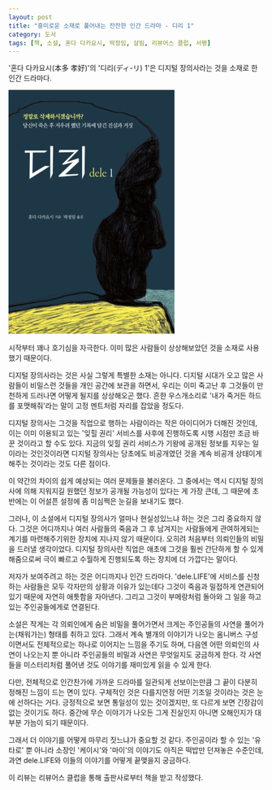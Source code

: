 ```yaml
---
layout: post
title: "흥미로운 소재로 풀어내는 잔잔한 인간 드라마 - 디리 1"
category: 도서
tags: [책, 소설, 혼다 다카요시, 박정임, 살림, 리뷰어스 클럽, 서평]
---
```


'혼다 다카요시(本多 孝好)'의
'디리(ディ-リ) 1'은
디지털 장의사라는 것을 소재로 한 인간 드라마다.

![표지](/images/book/dele-1-book-h480.jpg)

시작부터 꽤나 호기심을 자극한다.
이미 많은 사람들이 상상해보았던 것을 소재로 사용했기 때문이다.

디지털 장의사라는 것은 사실 그렇게 특별한 소재는 아니다.
디지털 시대가 오고 많은 사람들이 비밀스런 것들을 개인 공간에 보관을 하면서,
우리는 이미 죽고난 후 그것들이 만천하게 드러나면 어떻게 될지를 상상해오곤 했다.
흔한 우스개소리로 '내가 죽거든 하드를 포맷해줘'라는 말이 고정 멘트처럼 자리를 잡았을 정도다.

디지털 장의사는 그것을 직업으로 행하는 사람이라는 작은 아이디어가 더해진 것인데,
이는 이미 이용되고 있는 '잊힐 권리' 서비스를 사후에 진행하도록 시행 시점만 조금 바꾼 것이라고 할 수도 있다.
지금의 잊힐 권리 서비스가 기왕에 공개된 정보를 지우는 일이라는 것인것이라면
디지털 장의사는 당초에도 비공개였던 것을 계속 비공개 상태이게 해주는 것이라는 것도 다른 점이다.

이 약간의 차이의 쉽게 예상되는 여러 문제들을 불러온다.
그 중에서는 역시 디지털 장의사에 의해 지워지길 원했던 정보가 공개될 가능성이 있다는 게 가장 큰데,
그 때문에 초반에는 이 어설픈 설정에 좀 미심쩍은 눈길을 보내기도 했다.

그러나, 이 소설에서 디지털 장의사가 얼마나 현실성있느냐 하는 것은 그리 중요하지 않다.
그것은 어디까지나 여러 사람들의 죽음과 그 후 남겨지는 사람들에게 관여하게되는 계기를 마련해주기위한 장치에 지나지 않기 때문이다.
오히려 처음부터 의뢰인들의 비밀을 드러낼 생각이었다.
디지털 장의사란 직업은 애초에 그것을 훨씬 간단하게 할 수 있게 해줌으로써
극이 빠르고 수월하게 진행되도록 하는 장치에 더 가깝다는 말이다.

저자가 보여주려고 하는 것은 어디까지나 인간 드라마다.
'dele.LIFE'에 서비스를 신청하는 사람들은 모두 각자만의 상황과 이유가 있는데다
그것이 죽음과 밀접하게 연관되어있기 때문에 자연히 애틋함을 자아낸다.
그리고 그것이 부메랑처럼 돌아와 그 일을 하고 있는 주인공들에게로 연결된다.

소설은 작게는 각 의뢰인에게 숨은 비밀을 풀어가면서
크게는 주인공들의 사연을 풀어가는(채워가는) 형태를 취하고 있다.
그래서 계속 별개의 이야기가 나오는 옴니버스 구성이면서도 전체적으로는 하나로 이어지는 느낌을 주기도 하며,
다음엔 어떤 의뢰인의 사연이 나오는지 뿐 아니라 주인공들의 비밀과 사연은 무엇일지도 궁금하게 한다.
각 사연들을 미스터리처럼 풀어낸 것도 이야기를 재미있게 읽을 수 있게 한다.

다만, 전체적으로 인간찬가에 가까운 드라마를 일관되게 선보이는만큼
그 끝이 다분히 정해진 느낌이 드는 면이 있다.
구체적인 것은 다를지언정 어떤 기조일 것이라는 것은 눈에 선하다는 거다.
긍정적으로 보면 통일성이 있는 것이겠지만,
또 다르게 보면 긴장감이 없는 것이기도 하다.
중간에 무슨 이야기가 나오든 그게 진실인지 아니면 오해인지가 대부분 가늠이 되기 때문이다.

그래서 더 이야기를 어떻게 마무리 짓느냐가 중요할 것 같다.
주인공이라 할 수 있는 '유타로' 뿐 아니라 소장인 '케이시'와 '마이'의 이야기도 아직은 떡밥만 던져놓은 수준인데,
과연 dele.LIFE와 이들의 이야기를 어떻게 끝맺을지 궁금하다.



<div class="im im-info">
이 리뷰는 리뷰어스 클럽을 통해 출판사로부터 책을 받고 작성했다.
</div>
